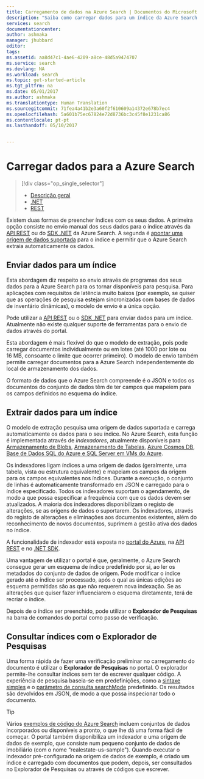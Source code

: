 ```yaml
---
title: Carregamento de dados na Azure Search | Documentos do Microsoft
description: "Saiba como carregar dados para um índice da Azure Search."
services: search
documentationcenter: 
author: ashmaka
manager: jhubbard
editor: 
tags: 
ms.assetid: aa8d47c1-4ae6-4209-a8ce-48d5a9474707
ms.service: search
ms.devlang: NA
ms.workload: search
ms.topic: get-started-article
ms.tgt_pltfrm: na
ms.date: 05/01/2017
ms.author: ashmaka
ms.translationtype: Human Translation
ms.sourcegitcommit: 71fea4a41b2e3a60f2f610609a14372e678b7ec4
ms.openlocfilehash: 5a601b75ec67824e72d8736bc3c45f8e1231ca86
ms.contentlocale: pt-pt
ms.lasthandoff: 05/10/2017


---
```

# <a name="upload-data-to-azure-search"></a>Carregar dados para a Azure Search
> [!div class="op_single_selector"]
> * [Descrição geral](search-what-is-data-import.md)
> * [.NET](search-import-data-dotnet.md)
> * [REST](search-import-data-rest-api.md)
> 
> 

Existem duas formas de preencher índices com os seus dados. A primeira opção consiste no envio manual dos seus dados para o índice através da [API REST](search-import-data-rest-api.md) ou do [SDK .NET](search-import-data-dotnet.md) da Azure Search. A segunda é [apontar uma origem de dados suportada](search-indexer-overview.md) para o índice e permitir que o Azure Search extraia automaticamente os dados.

## <a name="push-data-to-an-index"></a>Enviar dados para um índice
Esta abordagem diz respeito ao envio através de programas dos seus dados para a Azure Search para os tornar disponíveis para pesquisa. Para aplicações com requisitos de latência muito baixos (por exemplo, se quiser que as operações de pesquisa estejam sincronizadas com bases de dados de inventário dinâmicas), o modelo de envio é a única opção.

Pode utilizar a [API REST](https://docs.microsoft.com/rest/api/searchservice/AddUpdate-or-Delete-Documents) ou o [SDK .NET](search-import-data-dotnet.md) para enviar dados para um índice. Atualmente não existe qualquer suporte de ferramentas para o envio de dados através do portal.

Esta abordagem é mais flexível do que o modelo de extração, pois pode carregar documentos individualmente ou em lotes (até 1000 por lote ou 16 MB, consoante o limite que ocorrer primeiro). O modelo de envio também permite carregar documentos para a Azure Search independentemente do local de armazenamento dos dados.

O formato de dados que o Azure Search compreende é o JSON e todos os documentos do conjunto de dados têm de ter campos que mapeiem para os campos definidos no esquema do índice. 

## <a name="pull-data-into-an-index"></a>Extrair dados para um índice
O modelo de extração pesquisa uma origem de dados suportada e carrega automaticamente os dados para o seu índice. No Azure Search, esta função é implementada através de *indexadores*, atualmente disponíveis para [Armazenamento de Blobs](search-howto-indexing-azure-blob-storage.md), [Armazenamento de Tabelas](search-howto-indexing-azure-tables.md), [Azure Cosmos DB](http://aka.ms/documentdb-search-indexer), [Base de Dados SQL do Azure e SQL Server em VMs do Azure](search-howto-connecting-azure-sql-database-to-azure-search-using-indexers.md). 

Os indexadores ligam índices a uma origem de dados (geralmente, uma tabela, vista ou estrutura equivalente) e mapeiam os campos da origem para os campos equivalentes nos índices. Durante a execução, o conjunto de linhas é automaticamente transformado em JSON e carregado para o índice especificado. Todos os indexadores suportam o agendamento, de modo a que possa especificar a frequência com que os dados devem ser atualizados. A maioria dos indexadores disponibilizam o registo de alterações, se as origens de dados o suportarem. Os indexadores, através do registo de alterações e eliminações aos documentos existentes, além do reconhecimento de novos documentos, suprimem a gestão ativa dos dados no índice. 

A funcionalidade de indexador está exposta no [portal do Azure](search-import-data-portal.md), na [API REST](/rest/api/searchservice/Indexer-operations) e no [.NET SDK](/dotnet/api/microsoft.azure.search.indexersoperations). 

Uma vantagem de utilizar o portal é que, geralmente, o Azure Search consegue gerar um esquema de índice predefinido por si, ao ler os metadados do conjunto de dados de origem. Pode modificar o índice gerado até o índice ser processado, após o qual as únicas edições ao esquema permitidas são as que não requerem nova indexação. Se as alterações que quiser fazer influenciarem o esquema diretamente, terá de recriar o índice. 

Depois de o índice ser preenchido, pode utilizar o **Explorador de Pesquisas** na barra de comandos do portal como passo de verificação.

## <a name="query-an-index-using-search-explorer"></a>Consultar índices com o Explorador de Pesquisas

Uma forma rápida de fazer uma verificação preliminar no carregamento do documento é utilizar o **Explorador de Pesquisas** no portal. O explorador permite-lhe consultar índices sem ter de escrever qualquer código. A experiência de pesquisa baseia-se em predefinições, como a [sintaxe simples](/rest/api/searchservice/simple-query-syntax-in-azure-search) e o [parâmetro de consulta searchMode](/rest/api/searchservice/search-documents) predefinido. Os resultados são devolvidos em JSON, de modo a que possa inspecionar todo o documento.

> [!TIP]
> Vários [exemplos de código do Azure Search](https://github.com/Azure-Samples/?utf8=%E2%9C%93&query=search) incluem conjuntos de dados incorporados ou disponíveis a pronto, o que lhe dá uma forma fácil de começar. O portal também disponibiliza um indexador e uma origem de dados de exemplo, que consiste num pequeno conjunto de dados de imobiliário (com o nome “realestate-us-sample"). Quando executar o indexador pré-configurado na origem de dados de exemplo, é criado um índice e carregado com documentos que podem, depois, ser consultados no Explorador de Pesquisas ou através de códigos que escrever.
